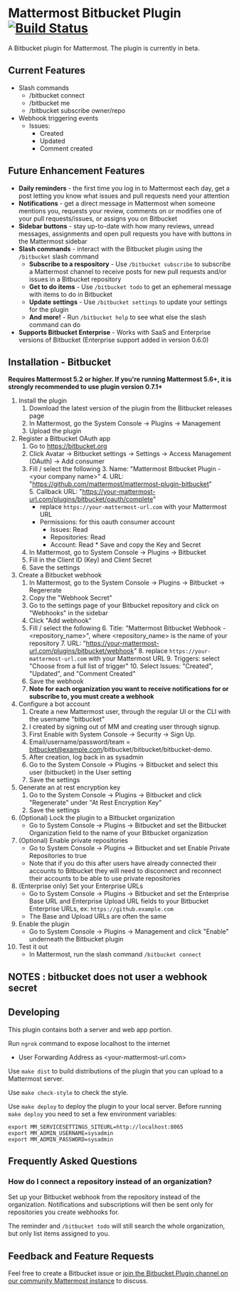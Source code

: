 # Mattermost Bitbucket Plugin [![Build Status](https://travis-ci.org/mattermost/mattermost-plugin-github.svg?branch=master)](https://travis-ci.org/mattermost/mattermost-plugin-github)

A Bitbucket plugin for Mattermost. The plugin is currently in beta.

## Current Features

* Slash commands
  * /bitbucket connect
  * /bitbucket me
  * /bitbucket subscribe owner/repo
* Webhook triggering events
  * Issues:
    * Created
    * Updated
    * Comment created

## Future Enhancement Features

* __Daily reminders__ - the first time you log in to Mattermost each day, get a post letting you know what issues and pull requests need your attention
* __Notifications__ - get a direct message in Mattermost when someone mentions
  you, requests your review, comments on or modifies one of your pull
  requests/issues, or assigns you on Bitbucket 
* __Sidebar buttons__ - stay up-to-date with how many reviews, unread messages, assignments and open pull requests you have with buttons in the Mattermost sidebar
* __Slash commands__ - interact with the Bitbucket plugin using the `/bitbucket` slash command
    * __Subscribe to a respository__ - Use `/bitbucket subscribe` to subscribe a
      Mattermost channel to receive posts for new pull requests and/or issues
      in a Bitbucket repository
    * __Get to do items__ - Use `/bitbucket todo` to get an ephemeral message with
      items to do in Bitbucket
    * __Update settings__ - Use `/bitbucket settings` to update your settings for the plugin
    * __And more!__ - Run `/bitbucket help` to see what else the slash command can do
* __Supports Bitbucket Enterprise__ - Works with SaaS and Enterprise versions
  of Bitbucket (Enterprise support added in version 0.6.0)

## Installation - Bitbucket

__Requires Mattermost 5.2 or higher. If you're running Mattermost 5.6+, it is strongly recommended to use plugin version 0.7.1+__

1. Install the plugin
    1. Download the latest version of the plugin from the Bitbucket releases page
    2. In Mattermost, go the System Console -> Plugins -> Management
    3. Upload the plugin
2. Register a Bitbucket OAuth app
    1. Go to https://bitbucket.org
      2. Click Avatar -> Bitbucket settings -> Settings -> Access Management (OAuth) -> Add consumer
      3. Fill / select the following
        3. Name: "Mattermost Bitbucket Plugin - &#060;your company name>" 
        4. URL: "https://github.com/mattermost/mattermost-plugin-bitbucket"  
        5. Callback URL: "https://your-mattermost-url.com/plugins/bitbucket/oauth/complete"  
            * replace `https://your-mattermost-url.com` with your Mattermost URL 
          * Permissions: for this oauth consumer account 
            * Issues: Read
            * Repositories: Read
            * Account: Read
        * Save and copy the Key and Secret
    3. In Mattermost, go to System Console -> Plugins -> Bitbucket 
      4. Fill in the Client ID (Key) and Client Secret 
      5. Save the settings
3. Create a Bitbucket webhook
    1. In Mattermost, go to the System Console -> Plugins -> Bitbucket -> Regererate 
      2. Copy the "Webhook Secret"
    3. Go to the settings page of your Bitbucket repository and click on "Webhooks" in the sidebar
      4. Click "Add webhook"
      5. Fill / select the following 
        6. Title: "Mattermost Bitbucket Webhook - &#060;repository_name>", where &#060;repository_name> is the name of your repository 
        7. URL: "https://your-mattermost-url.com/plugins/bitbucket/webhook" 
            8. replace `https://your-mattermost-url.com` with your Mattermost URL 
        9. Triggers: select "Choose from a full list of trigger" 
          10. Select Issues: "Created", "Updated", and "Comment Created" 
    5. Save the webhook
    6. __Note for each organization you want to receive notifications for or subscribe to, you must create a webhook__
4. Configure a bot account
    1. Create a new Mattermost user, through the regular UI or the CLI with the username "bitbucket"
    2. I created by signing out of MM and creating user through signup. 
      3. First Enable with System Console -> Security -> Sign Up. 
      4. Email/username/password/team = bitbucket@example.com/bitbucket/bitbucket/bitbucket-demo. 
      5. After creation, log back in as sysadmin 
    4. Go to the System Console -> Plugins -> Bitbucket and select this user (bitbucket) in the User setting
    5. Save the settings
5. Generate an at rest encryption key
    1. Go to the System Console -> Plugins -> Bitbucket and click "Regenerate" under "At Rest Encryption Key"
    2. Save the settings
6. (Optional) Lock the plugin to a Bitbucket organization
    * Go to System Console -> Plugins -> Bitbucket and set the Bitbucket
      Organization field to the name of your Bitbucket organization
7. (Optional) Enable private repositories
    * Go to System Console -> Plugins -> Bitbucket and set Enable Private Repositories to true
    * Note that if you do this after users have already connected their
      accounts to Bitbucket they will need to disconnect and reconnect their accounts to be able to use private repositories
8. (Enterprise only) Set your Enterprise URLs
    * Go to System Console -> Plugins -> Bitbucket and set the Enterprise Base
      URL and Enterprise Upload URL fields to your Bitbucket Enterprise URLs, ex: `https://github.example.com`
    * The Base and Upload URLs are often the same
9. Enable the plugin 
    * Go to System Console -> Plugins -> Management and click "Enable" underneath the Bitbucket plugin
10. Test it out
    * In Mattermost, run the slash command `/bitbucket connect`

## NOTES : bitbucket does not user a webhook secret

## Developing 

This plugin contains both a server and web app portion.

Run `ngrok` command to expose localhost to the internet 
* User Forwarding Address as &#060;your-mattermost-url.com>

Use `make dist` to build distributions of the plugin that you can upload to a Mattermost server.

Use `make check-style` to check the style.

Use `make deploy` to deploy the plugin to your local server. Before running `make deploy` you need to set a few environment variables:

```
export MM_SERVICESETTINGS_SITEURL=http://localhost:8065
export MM_ADMIN_USERNAME=sysadmin
export MM_ADMIN_PASSWORD=sysadmin
```

## Frequently Asked Questions

### How do I connect a repository instead of an organization?

Set up your Bitbucket webhook from the repository instead of the organization. Notifications and subscriptions will then be sent only for repositories you create webhooks for.

The reminder and `/bitbucket todo` will still search the whole organization, but only list items assigned to you.

## Feedback and Feature Requests

Feel free to create a Bitbucket issue or [join the Bitbucket Plugin channel on
our community Mattermost
instance](https://pre-release.mattermost.com/core/channels/plugin-bitbucket) to discuss.
